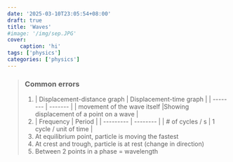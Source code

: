 ```yaml
---
date: '2025-03-10T23:05:54+08:00'
draft: true
title: 'Waves'
#image: '/img/sep.JPG'
cover: 
    caption: 'hi'
tags: ['physics']
categories: ['physics']
---
```


<!--more-->

> ### Common errors
> 1. | Displacement-distance graph    | Displacement-time graph |
| -------- | ------- |
| movement of the wave itself |Showing displacement of a point on a wave    |
> 2. | Frequency   |  Period |
| --------- | -------- |
| # of cycles / s | 1 cycle / unit of time  |
> 3. At equilibrium point, particle is moving the fastest
> 4. At crest and trough, particle is at rest (change in direction)
> 5. Between 2 points in a phase = wavelength



